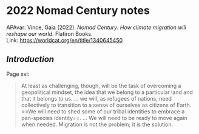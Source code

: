 # 2022 Nomad Century notes


APAvar: Vince, Gaia (2022). _Nomad Century: How climate migration will reshape our world_. Flatiron Books.  
Link:  <https://worldcat.org/en/title/1340645450>  

## _Introduction_

Page xvi:

> At least as challenging, though, will be the task of overcoming a geopolitical mindset, the idea that we belong to a particular land and that it belongs to us. ... we will, as refugees of nations, need collectively to transition to a sense of ourselves as citizens of Earth. ==We will need to shed some of our tribal identities to embrace a pan-species identity==. ... We will need to be ready to move again when needed.
> Migration is not the problem; it is the solution.




